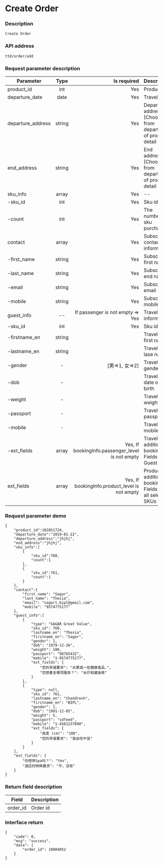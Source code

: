 # Create Order

### Description

    Create Order

### API address

    ttd/order/add

### Request parameter description

| Parameter           | Type          | Is required  | Description             |
| ------------------- |:-------------:| ------------:| :-----------------------|
| product_id          | int           |     Yes      |   Product id         |
| departure_date      | date          |     Yes      |   Travel date          |
| departure_address   | string        |     Yes      |   Departure address [Choose from departure of product detail info]|
| end_address         | string        |     Yes      |   End address [Choose from departure of product detail info]|
| sku_info            | array         |     Yes      |   --|
| -sku_id             | int           |     Yes      |   Sku id|
| -count              | int           |     Yes      |   The number of sku purchases|
| contact             | array         |     Yes      |   Subscriber contact information|
| -first_name         | string        |     Yes      |   Subscriber first name|
| -last_name          | string        |     Yes      |   Subscriber end name|
| -email              | string        |     Yes      |   Subscriber email|
| -mobile             | string        |     Yes      |   Subscriber mobile|
| guest_info          | --            |     If passenger is not empty => Yes      |   Traveler information|
| -sku_id             | int           |     Yes      |   Sku id|
| -firstname_en       | string        |              |   Traveler first name |
| -lastname_en        | string        |              |   Traveler lase name|
| -gender             | -             |    [男=>1, 女=>2]       |   Traveler gender|
| -dob                | -             |              |   Traveler date of birth|
| -weight             | -             |              |   Traveler weight|
| -passport           | -             |              |   Traveler passport|
| -mobile             | -             |              |   Traveler mobile|
| -ext_fields         | array         |     Yes, If bookingInfo.passenger_level is not empty |   Traveler additional booking Fields for Guest SKU.|
| ext_fields          | array         |     Yes, If bookingInfo.product_level is not empty |   Product additional booking Fields for all selected SKUs |

### Request parameter demo

	{
        "product_id":102851724,          
        "departure_date":"2019-01-22",
        "departure_address":"jhjhj",
        "end_address":"jhjhj",
        "sku_info":[
            {
                "sku_id":760,
                "count":1
            },
            {
                "sku_id":761,
                "count":1
            }
        ],
        "contact":{
            "first_name": "Sagar",
            "last_name": "Thesia",
            "email": "sagart.bipl@gmail.com",
            "mobile": "9574775177"
        },
        "guest_info":[
            {
                "type": "SAGAR Great Value",
                "sku_id": 760,
                "lastname_en": "Thesia",
                "firstname_en": "Sagar",
                "gender": 1,
                "dob": "1979-12-26",
                "weight": 100,
                "passport": "98765432",
                "mobile": "1-9574775177",
                "ext_fields": {
                    "您的早餐要求": "水果或一些健康食品.",
                    "您想重复哪项服务？": "水疗和健身房"
                }
            },
            {
                "type": null,
                "sku_id": 761,
                "lastname_en": "Chandresh",
                "firstname_en": "BIPL",
                "gender": 1,
                "dob": "1991-12-05",
                "weight": 5,
                "passport": "sdfeed",
                "mobile": "1-4561237890",
                "ext_fields": {
                    "高度 (cm)": "180",
                    "您的早餐要求": "我会吃午饭"
                }
            }
        ],
        "ext_fields": {
            "你想带Spa吗？": "Yes",
            "酒店的特殊要求": "不，没有"
        }
    }	

### Return field description

| Field                             |     Description                                   |
| -------------------               |  :-----------------------                         |
| order_id                          |     Order id                            |


### Interface return

	{
        "code": 0,
        "msg": "success",
        "data": {
            "order_id": 10004052
        }
    }


